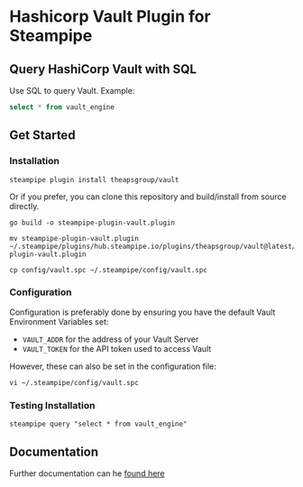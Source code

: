 # Hashicorp Vault Plugin for Steampipe

## Query HashiCorp Vault with SQL

Use SQL to query Vault. Example:

```sql
select * from vault_engine
```

## Get Started

### Installation

```shell
steampipe plugin install theapsgroup/vault
```

Or if you prefer, you can clone this repository and build/install from source directly.

```shell
go build -o steampipe-plugin-vault.plugin

mv steampipe-plugin-vault.plugin ~/.steampipe/plugins/hub.steampipe.io/plugins/theapsgroup/vault@latest/steampipe-plugin-vault.plugin

cp config/vault.spc ~/.steampipe/config/vault.spc
```

### Configuration

Configuration is preferably done by ensuring you have the default Vault Environment Variables set:

- `VAULT_ADDR` for the address of your Vault Server
- `VAULT_TOKEN` for the API token used to access Vault

However, these can also be set in the configuration file:

`vi ~/.steampipe/config/vault.spc` 

### Testing Installation

```shell
steampipe query "select * from vault_engine"
```

## Documentation

Further documentation can he [found here](https://github.com/theapsgroup/steampipe-plugin-vault/blob/main/docs/index.md)